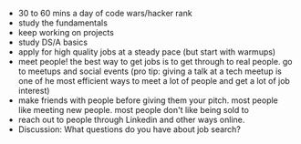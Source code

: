- 30 to 60 mins a day of code wars/hacker rank
- study the fundamentals 
- keep working on projects
- study DS/A basics 
- apply for high quality jobs at a steady pace (but start with warmups) 
- meet people! the best way to get jobs is to get through to real people. go to meetups and social events (pro tip: giving a talk at a tech meetup is one of he most efficient ways to meet a lot of people and get a lot of job interest) 
- make friends with people before giving them your pitch. most people like meeting new people. most people don't like being sold to
- reach out to people through Linkedin and other ways online.
- Discussion: What questions do you have about job search?
